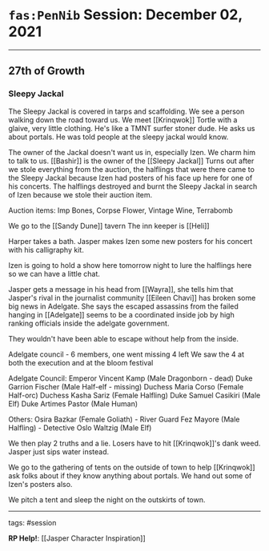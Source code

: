 # `fas:PenNib` Session: December 02, 2021
---

## 27th of Growth

### Sleepy Jackal
The Sleepy Jackal is covered in tarps and scaffolding.
We see a person walking down the road toward us.
We meet [[Krinqwok]] Tortle with a glaive, very little clothing. He's like a TMNT surfer stoner dude.
He asks us about portals. He was told people at the sleepy jackal would know.

The owner of the Jackal doesn't want us in, especially Izen.
We charm him to talk to us.
[[Bashir]] is the owner of the [[Sleepy Jackal]]
Turns out after we stole everything from the auction, the halflings that were there came to the Sleepy Jackal because Izen had posters of his face up here for one of his concerts. The halflings destroyed and burnt the Sleepy Jackal in search of Izen because we stole their auction item.

Auction items:
Imp Bones, Corpse Flower, Vintage Wine, Terrabomb

We go to the [[Sandy Dune]] tavern
The inn keeper is [[Heli]]

Harper takes a bath.
Jasper makes Izen some new posters for his concert with his calligraphy kit.

Izen is going to hold a show here tomorrow night to lure the halflings here so we can have a little chat.

Jasper gets a message in his head from [[Wayra]], she tells him that Jasper's rival in the journalist community [[Eileen Chavi]] has broken some big news in Adelgate. She says the escaped assassins from the failed hanging in [[Adelgate]] seems to be a coordinated inside job by high ranking officials inside the adelgate government.

They wouldn't  have been able to escape without help from the inside.

Adelgate council - 6 members, one went missing 4 left
We saw the 4 at both the execution and at the bloom festival

Adelgate Council:
Emperor Vincent Kamp (Male Dragonborn - dead)
Duke Garrion Fischer (Male Half-elf - missing)
Duchess Maria Corso (Female Half-orc)
Duchess Kasha Sariz (Female Halfling)
Duke Samuel Casikiri (Male Elf)
Duke Artimes Pastor (Male Human)

Others:
Osira Bazkar (Female Goliath) - River Guard
Fez Mayore (Male Halfling) - Detective
Oslo Waltzig (Male Elf)

We then play 2 truths and a lie. Losers have to hit [[Krinqwok]]'s dank weed. Jasper just sips water instead.

We go to the gathering of tents on the outside of town to help [[Krinqwok]] ask folks about if they know anything about portals. We hand out some of Izen's posters also.

We pitch a tent and sleep the night on the outskirts of town.

---

tags: #session

**RP Help!**: [[Jasper Character Inspiration]]